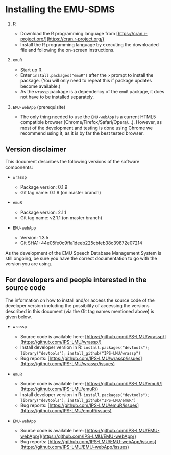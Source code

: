 # Installing the EMU-SDMS

1. R
    - Download the R programming language from  [https://cran.r-project.org/](https://cran.r-project.org/)
    - Install the R programming language by executing the downloaded file and following the on-screen instructions.

2. `emuR`
    - Start up R.
    - Enter `install.packages("emuR")` after the `>` prompt to install the package. (You will only need to repeat this if package updates become available.)
    - As the `wrassp` package is a dependency of the `emuR` package, it does not have to be installed separately.

3. `EMU-webApp` (prerequisite)
    - The only thing needed to use the `EMU-webApp` is a current HTML5 compatible browser (Chrome/Firefox/Safari/Opera/...). However, as most of the development and testing is done using Chrome we recommend using it, as it is by far the best tested browser.

## Version disclaimer

This document describes the following versions of the software components:

- `wrassp`
    - Package version: 0.1.9
    - Git tag name: 0.1.9 (on master branch)

- `emuR`
    - Package version: 2.1.1
    - Git tag name: v2.1.1 (on master branch)

- `EMU-webApp`
    - Version: 1.3.5
    - Git SHA1: 44e05fe0c9ffa1deeb225cbfeb38c39872e07214

As the development of the EMU Speech Database Management System is still ongoing, be sure you have the correct documentation to go with the version you are using.

## For developers and people interested in the source code

The information on how to install and/or access the source code of the developer version including the possibility of accessing the versions described in this document (via the Git tag names mentioned above) is given below.

- `wrassp`
    - Source code is available here: [https://github.com/IPS-LMU/wrassp/](https://github.com/IPS-LMU/wrassp/)
    - Install developer version in R: `install.packages("devtools");` `library("devtools");` `install_github("IPS-LMU/wrassp")`
    - Bug reports: [https://github.com/IPS-LMU/wrassp/issues](https://github.com/IPS-LMU/wrassp/issues)

- `emuR`
    - Source code is available here: [https://github.com/IPS-LMU/emuR/](https://github.com/IPS-LMU/emuR/)
    - Install developer version in R: `install.packages("devtools");` `library("devtools");` `install_github("IPS-LMU/emuR")`
    - Bug reports: [https://github.com/IPS-LMU/emuR/issues](https://github.com/IPS-LMU/emuR/issues)

- `EMU-webApp`
    - Source code is available here: [https://github.com/IPS-LMU/EMU-webApp/](https://github.com/IPS-LMU/EMU-webApp/)
    - Bug reports: [https://github.com/IPS-LMU/EMU-webApp/issues](https://github.com/IPS-LMU/EMU-webApp/issues)

<!-- The data carrier that accompanies this documentation contains a cloned version of all three Git repositories of the software components described here. -->

